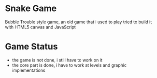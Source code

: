# Snake Game
Bubble Trouble style game, an old game that i used to play tried to build it with HTML5 canvas and JavaScript

# Game Status

- the game is not done, i still have to work on it
- the core part is done, i have to work at levels and graphic implementations
